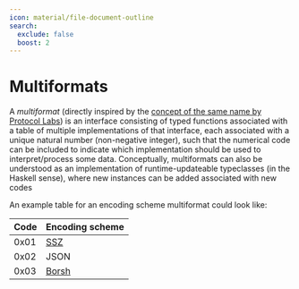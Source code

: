 ```yaml
---
icon: material/file-document-outline
search:
  exclude: false
  boost: 2
---
```


# Multiformats

A _multiformat_ (directly inspired by the [concept of the same name by Protocol Labs](https://multiformats.io/)) is an interface consisting of typed functions associated with a table of multiple implementations of that interface, each associated with a unique natural number (non-negative integer), such that the numerical code can be included to indicate which implementation should be used to interpret/process some data. Conceptually, multiformats can also be understood as an implementation of runtime-updateable typeclasses (in the Haskell sense), where new instances can be added associated with new codes

An example table for an encoding scheme multiformat could look like:

| Code | Encoding scheme |
| - | - |
| 0x01 | [SSZ](https://github.com/ethereum/consensus-specs/blob/dev/ssz/simple-serialize.md) |
| 0x02 | JSON |
| 0x03 | [Borsh](https://borsh.io/) |